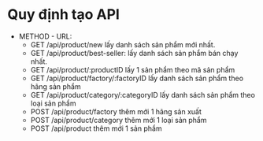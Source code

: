 # Quy định tạo API

* METHOD - URL:
    * GET  /api/product/new                      lấy danh sách sản phẩm mới nhất.
    * GET  /api/product/best-seller:             lấy danh sách sản phẩm bán chạy nhất.
    * GET  /api/product/:productID               lấy 1 sản phẩm theo mã sản phẩm
    * GET  /api/product/factory/:factoryID       lấy danh sách sản phẩm theo hãng sản phẩm
    * GET  /api/product/category/:categoryID     lấy danh sách sản phẩm theo loại sản phẩm
    * POST /api/product/factory                  thêm mới 1 hãng sản xuất
    * POST /api/product/category                 thêm mới 1 loại sản phẩm
    * POST /api/product                          thêm mới 1 sản phẩm